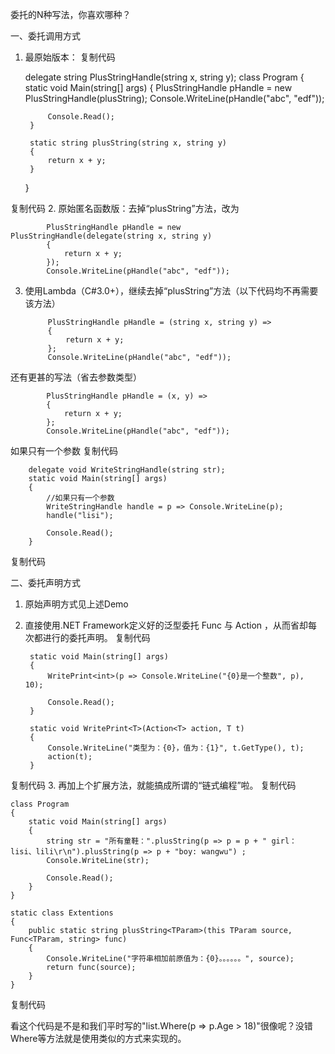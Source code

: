  委托的N种写法，你喜欢哪种？

一、委托调用方式
1. 最原始版本：
复制代码

    delegate string PlusStringHandle(string x, string y);
    class Program
    {
        static void Main(string[] args)
        {
            PlusStringHandle pHandle = new PlusStringHandle(plusString);
            Console.WriteLine(pHandle("abc", "edf"));

            Console.Read();
        }

        static string plusString(string x, string y)
        {
            return x + y;
        }
    }

复制代码
 2. 原始匿名函数版：去掉“plusString”方法，改为

            PlusStringHandle pHandle = new PlusStringHandle(delegate(string x, string y)
            {
                return x + y;
            });
            Console.WriteLine(pHandle("abc", "edf"));

3. 使用Lambda（C#3.0+），继续去掉“plusString”方法（以下代码均不再需要该方法）

            PlusStringHandle pHandle = (string x, string y) =>
            {
                return x + y;
            };
            Console.WriteLine(pHandle("abc", "edf"));

还有更甚的写法（省去参数类型）

            PlusStringHandle pHandle = (x, y) =>
            {
                return x + y;
            };
            Console.WriteLine(pHandle("abc", "edf"));

如果只有一个参数
复制代码

        delegate void WriteStringHandle(string str);
        static void Main(string[] args)
        {
            //如果只有一个参数
            WriteStringHandle handle = p => Console.WriteLine(p);
            handle("lisi");

            Console.Read();
        }

复制代码

 

二、委托声明方式
1. 原始声明方式见上述Demo
2. 直接使用.NET Framework定义好的泛型委托 Func 与 Action ，从而省却每次都进行的委托声明。
复制代码

        static void Main(string[] args)
        {
            WritePrint<int>(p => Console.WriteLine("{0}是一个整数", p), 10);

            Console.Read();
        }

        static void WritePrint<T>(Action<T> action, T t)
        {
            Console.WriteLine("类型为：{0}，值为：{1}", t.GetType(), t);
            action(t);
        }

复制代码
3. 再加上个扩展方法，就能搞成所谓的“链式编程”啦。
复制代码

    class Program
    {   
        static void Main(string[] args)
        {
            string str = "所有童鞋：".plusString(p => p = p + " girl： lisi、lili\r\n").plusString(p => p + "boy: wangwu") ;
            Console.WriteLine(str);

            Console.Read();
        }
    }

    static class Extentions
    {
        public static string plusString<TParam>(this TParam source, Func<TParam, string> func)
        {
            Console.WriteLine("字符串相加前原值为：{0}。。。。。。", source);
            return func(source);
        }
    }

复制代码

看这个代码是不是和我们平时写的"list.Where(p => p.Age > 18)"很像呢？没错Where等方法就是使用类似的方式来实现的。